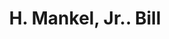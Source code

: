 ---
doi: 10.7916/D8VH70Z5
date_other: '1880'
date_other_textual: 1880-1889
form: printed ephemera
genre:
- Invoices
name:
- H. Mankel, Jr.
object_in_context_url: https://biggert.cul.columbia.edu/items/view/ave_biggert_01366
subject_hierarchical_geographic:
- Erie, Pennsylvania, United States
subject_name:
- H. Mankel, Jr.
title: H. Mankel, Jr.. Bill
sort_title: H. Mankel, Jr.. Bill
call_number: ave_biggert_01366
coordinates:
- 42.129444444444445,-80.085
pid: ave_biggert_01366
identifiers: ave_biggert_01366
thumbnail: https://derivativo-1.library.columbia.edu/iiif/2/ldpd:344628/full/!256,256/0/native.jpg
permalink: "/items/ave_biggert_01366/"
layout: iiif-image-page
---